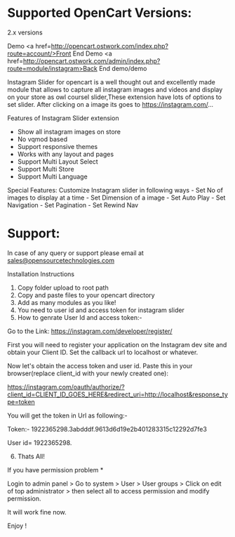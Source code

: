 Supported OpenCart Versions:
================
2.x versions

Demo <a href=http://opencart.ostwork.com/index.php?route=account/>Front End</a>
Demo <a href=http://opencart.ostwork.com/admin/index.php?route=module/instagram>Back End</a> demo/demo

Instagram Slider for opencart is a well thought out and excel­lently made mod­ule that allows to capture all instagram images and videos and display on your store as owl coursel slider,These extension have lots of options to set slider. After clicking  on a image its goes to https://instagram.com/...


Features of Instagram Slider extension
- Show all instagram images on store
- No vqmod based
- Support responsive themes 
- Works with any layout and pages
- Support Multi Layout Select
- Support Multi Store
- Support Multi Language

Special Features: Customize Instagram slider in following ways
	- Set No of images to display at a time
	- Set Dimension of a image
	- Set Auto Play
	- Set Navigation
	- Set Pagination
	- Set Rewind Nav
	
Support:
==============
In case of any query or support please email at sales@opensourcetechnologies.com



Installation Instructions


1. Copy folder upload to root path
2. Copy and paste files to your opencart directory
3. Add as many modules as you like!
4. You need to user id and access token for instagram slider
5. How to genrate User Id and access token:-

Go to the Link: https://instagram.com/developer/register/

First you will need to register your application on the Instagram dev site and obtain your Client ID. Set the callback url to localhost or whatever.

Now let's obtain the access token and user id.
Paste this in your browser(replace client_id with your newly created one):

https://instagram.com/oauth/authorize/?client_id=CLIENT_ID_GOES_HERE&redirect_uri=http://localhost&response_type=token

You will get the token in Url as following:-

Token:- 1922365298.3abdddf.9613d6d19e2b401283315c12292d7fe3

User id= 1922365298.


6. Thats All!

If you have permission problem *

Login to admin panel > Go to system > User > User groups  >  Click on edit of top administrator > then select all to access permission and modify permission.

It will work fine now.
 
Enjoy ! 
